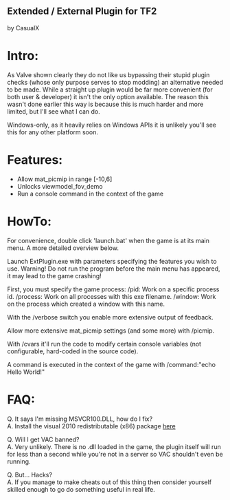 Extended / External Plugin for TF2
----------------------------------

by CasualX

Intro:
======

As Valve shown clearly they do not like us bypassing their stupid plugin checks (whose only purpose serves to stop modding) an alternative needed to be made. While a straight up plugin would be far more convenient (for both user & developer) it isn't the only option available. The reason this wasn't done earlier this way is because this is much harder and more limited, but I'll see what I can do.

Windows-only, as it heavily relies on Windows APIs it is unlikely you'll see this for any other platform soon.

Features:
=========

* Allow mat_picmip in range [-10,6]
* Unlocks viewmodel_fov_demo
* Run a console command in the context of the game

HowTo:
======

For convenience, double click 'launch.bat' when the game is at its main menu. A more detailed overview below.

Launch ExtPlugin.exe with parameters specifying the features you wish to use.
Warning! Do not run the program before the main menu has appeared, it may lead to the game crashing!

First, you must specify the game process:
/pid:<process-id>      Work on a specific process id.
/process:<exe-name>    Work on all processes with this exe filename.
/window:<window-title> Work on the process which created a window with this name.

With the /verbose switch you enable more extensive output of feedback.

Allow more extensive mat_picmip settings (and some more) with /picmip.

With /cvars it'll run the code to modify certain console variables (not configurable, hard-coded in the source code).

A command is executed in the context of the game with /command:"echo Hello World!"

FAQ:
====

Q. It says I'm missing MSVCR100.DLL, how do I fix?  
A. Install the visual 2010 redistributable (x86) package [here](https://www.microsoft.com/en-us/download/details.aspx?id=5555)

Q. Will I get VAC banned?  
A. Very unlikely. There is no .dll loaded in the game, the plugin itself will run for less than a second while you're not in a server so VAC shouldn't even be running.

Q. But... Hacks?  
A. If you manage to make cheats out of this thing then consider yourself skilled enough to go do something useful in real life.
